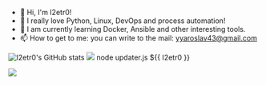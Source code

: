 - 👋 Hi, I'm I2etr0!
- 👀 I really love Python, Linux, DevOps and process automation!
- 🌱 I am currently learning Docker, Ansible and other interesting tools.
- 📫 How to get to me: you can write to the mail: yyaroslav43@gmail.сom

![I2etr0's GitHub stats](https://github-readme-stats.vercel.app/api?username=I2etr0&show_icons=true&bg_color=FA8072,C71585)
![](https://github-profile-summary-cards.vercel.app/api/cards/repos-per-language?username=I2etr0&theme=vue)
node updater.js ${{ I2etr0 }} <ubuntu>

![](https://komarev.com/ghpvc/?username=I2etr0)
